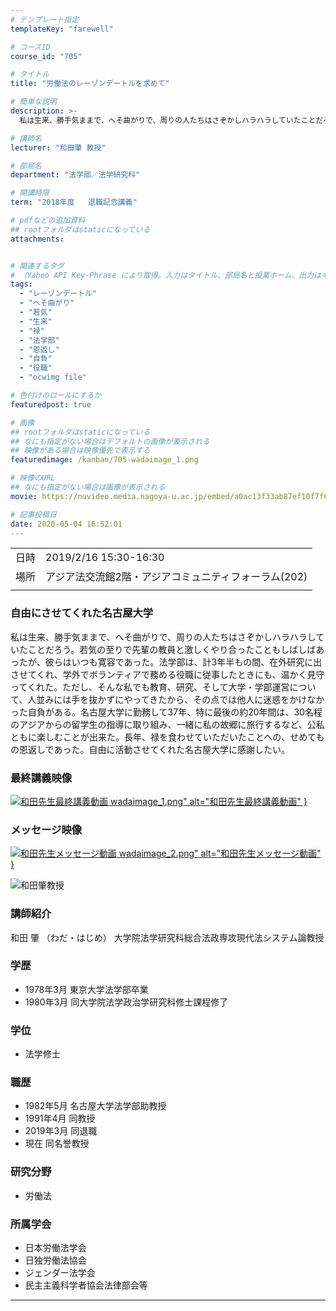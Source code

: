 ```yaml
---
# テンプレート指定
templateKey: "farewell"

# コースID
course_id: "705"

# タイトル
title: "労働法のレーゾンデートルを求めて"

# 簡単な説明
description: >-
  私は生来、勝手気ままで、へそ曲がりで、周りの人たちはさぞかしハラハラしていたことだろう。若気の至りで先輩の教員と激しくやり合ったこともしばしばあったが、彼らはいつも寛容であった。法学部は、計3年半もの間、在外研究に出させてくれ、学外でボランティアで務める役職に従事したときにも、温かく見守ってくれた。ただし、そんな私でも教育、研究、そして大学・学部運営について、人並みには手を抜かずにやってきたか ....

# 講師名
lecturer: "和田肇 教授"

# 部局名
department: "法学部／法学研究科"

# 開講時限
term: "2018年度	退職記念講義"

# pdfなどの追加資料
## rootフォルダはstaticになっている
attachments:


# 関連するタグ
# （Yahoo API Key-Phrase により取得。入力はタイトル、部局名と授業ホーム、出力はキーフレーズ（tags））
tags:
  - "レーゾンデートル"
  - "へそ曲がり"
  - "若気"
  - "生来"
  - "禄"
  - "法学部"
  - "恩返し"
  - "自負"
  - "役職"
  - "ocwimg file"

# 色付けのロールにするか
featuredpost: true

# 画像
## rootフォルダはstaticになっている
## なにも指定がない場合はデフォルトの画像が表示される
## 映像がある場合は映像優先で表示する
featuredimage: /kanban/705-wadaimage_1.png

# 映像のURL
## なにも指定がない場合は画像が表示される
movie: https://nuvideo.media.nagoya-u.ac.jp/embed/a0ac13f33ab87ef10f7f63343b21d39a08033d28

# 記事投稿日
date: 2020-05-04 16:52:01
---
```


|   |   |
|---|---|
| 日時 | 2019/2/16  15:30-16:30 |
| 場所 | アジア法交流館2階・アジアコミュニティフォーラム(202) |
|   |   |


### 自由にさせてくれた名古屋大学

私は生来、勝手気ままで、へそ曲がりで、周りの人たちはさぞかしハラハラしていたことだろう。若気の至りで先輩の教員と激しくやり合ったこともしばしばあったが、彼らはいつも寛容であった。法学部は、計3年半もの間、在外研究に出させてくれ、学外でボランティアで務める役職に従事したときにも、温かく見守ってくれた。ただし、そんな私でも教育、研究、そして大学・学部運営について、人並みには手を抜かずにやってきたから、その点では他人に迷惑をかけなかった自負がある。名古屋大学に勤務して37年、特に最後の約20年間は、30名程のアジアからの留学生の指導に取り組み、一緒に私の故郷に旅行するなど、公私ともに楽しむことが出来た。長年、禄を食わせていただいたことへの、せめてもの恩返しであった。自由に活動させてくれた名古屋大学に感謝したい。

### 最終講義映像

<a target="_blank" href="https://nuvideo.media.nagoya-u.ac.jp/embed/b8def486fe9cfd48f34e63feb89c25de165d13a7">![和田先生最終講義動画](https://ocw.nagoya-u.jp/files/705/wadaimage_1.png) wadaimage_1.png" alt="和田先生最終講義動画" }</a>

### メッセージ映像

<a target="_blank" href="https://nuvideo.media.nagoya-u.ac.jp/embed/b61ed073e3749179a2351ce01fed4fa3b0e56cc0">![和田先生メッセージ動画](https://ocw.nagoya-u.jp/files/705/wadaimage_2.png) wadaimage_2.png" alt="和田先生メッセージ動画" }</a>



![和田肇教授](https://ocw.nagoya-u.jp/files/705/wada) 

### 講師紹介
和田 肇 （わだ・はじめ） 大学院法学研究科総合法政専攻現代法システム論教授


### 学歴
* 1978年3月 東京大学法学部卒業
* 1980年3月 同大学院法学政治学研究科修士課程修了

### 学位
* 法学修士

### 職歴
* 1982年5月 名古屋大学法学部助教授
* 1991年4月 同教授
* 2019年3月 同退職
* 現在  同名誉教授

### 研究分野
* 労働法

### 所属学会
* 日本労働法学会
* 日独労働法協会
* ジェンダー法学会
* 民主主義科学者協会法律部会等





-----